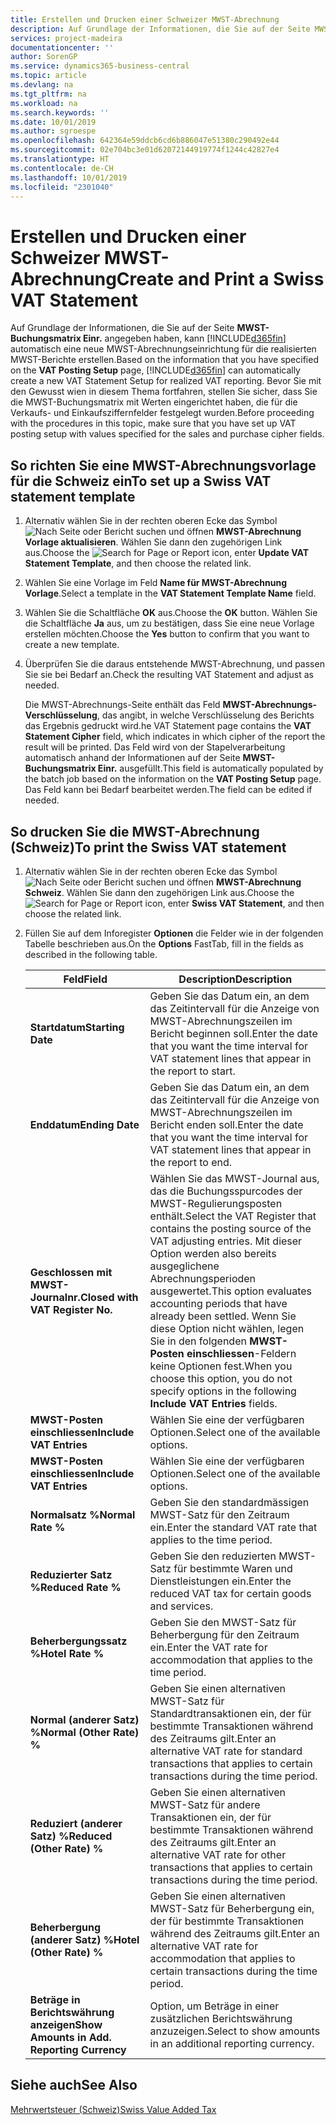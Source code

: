 ```yaml
---
title: Erstellen und Drucken einer Schweizer MWST-Abrechnung
description: Auf Grundlage der Informationen, die Sie auf der Seite MWST-Buchungsmatrix Einr. angegeben haben, kann Business Central automatisch eine neue MWST-Abrechnungseinrichtung für die realisierten MWST-Berichte erstellen. Bevor Sie mit den Gewusst wien in diesem Thema fortfahren, stellen Sie sicher, dass Sie die MWST-Buchungsmatrix mit Werten eingerichtet haben, die für die Verkaufs- und Einkaufsziffernfelder festgelegt wurden.
services: project-madeira
documentationcenter: ''
author: SorenGP
ms.service: dynamics365-business-central
ms.topic: article
ms.devlang: na
ms.tgt_pltfrm: na
ms.workload: na
ms.search.keywords: ''
ms.date: 10/01/2019
ms.author: sgroespe
ms.openlocfilehash: 642364e59ddcb6cd6b886047e51380c290492e44
ms.sourcegitcommit: 02e704bc3e01d62072144919774f1244c42827e4
ms.translationtype: HT
ms.contentlocale: de-CH
ms.lasthandoff: 10/01/2019
ms.locfileid: "2301040"
---
```

# <a name="create-and-print-a-swiss-vat-statement"></a><span data-ttu-id="10674-104">Erstellen und Drucken einer Schweizer MWST-Abrechnung</span><span class="sxs-lookup"><span data-stu-id="10674-104">Create and Print a Swiss VAT Statement</span></span>
<span data-ttu-id="10674-105">Auf Grundlage der Informationen, die Sie auf der Seite **MWST-Buchungsmatrix Einr.** angegeben haben, kann [!INCLUDE[d365fin](../../includes/d365fin_md.md)] automatisch eine neue MWST-Abrechnungseinrichtung für die realisierten MWST-Berichte erstellen.</span><span class="sxs-lookup"><span data-stu-id="10674-105">Based on the information that you have specified on the **VAT Posting Setup** page, [!INCLUDE[d365fin](../../includes/d365fin_md.md)] can automatically create a new VAT Statement Setup for realized VAT reporting.</span></span> <span data-ttu-id="10674-106">Bevor Sie mit den Gewusst wien in diesem Thema fortfahren, stellen Sie sicher, dass Sie die MWST-Buchungsmatrix mit Werten eingerichtet haben, die für die Verkaufs- und Einkaufsziffernfelder festgelegt wurden.</span><span class="sxs-lookup"><span data-stu-id="10674-106">Before proceeding with the procedures in this topic, make sure that you have set up VAT posting setup with values specified for the sales and purchase cipher fields.</span></span>  

## <a name="to-set-up-a-swiss-vat-statement-template"></a><span data-ttu-id="10674-107">So richten Sie eine MWST-Abrechnungsvorlage für die Schweiz ein</span><span class="sxs-lookup"><span data-stu-id="10674-107">To set up a Swiss VAT statement template</span></span>  

1.  <span data-ttu-id="10674-108">Alternativ wählen Sie in der rechten oberen Ecke das Symbol ![Nach Seite oder Bericht suchen](../../media/ui-search/search_small.png "Nach Seite oder Bericht suchen") und öffnen **MWST-Abrechnung Vorlage aktualisieren**. Wählen Sie dann den zugehörigen Link aus.</span><span class="sxs-lookup"><span data-stu-id="10674-108">Choose the ![Search for Page or Report](../../media/ui-search/search_small.png "Search for Page or Report icon") icon, enter **Update VAT Statement Template**, and then choose the related link.</span></span>  
2.  <span data-ttu-id="10674-109">Wählen Sie eine Vorlage im Feld **Name für MWST-Abrechnung Vorlage**.</span><span class="sxs-lookup"><span data-stu-id="10674-109">Select a template in the **VAT Statement Template Name** field.</span></span>
3.  <span data-ttu-id="10674-110">Wählen Sie die Schaltfläche **OK** aus.</span><span class="sxs-lookup"><span data-stu-id="10674-110">Choose the **OK** button.</span></span> <span data-ttu-id="10674-111">Wählen Sie die Schaltfläche **Ja** aus, um zu bestätigen, dass Sie eine neue Vorlage erstellen möchten.</span><span class="sxs-lookup"><span data-stu-id="10674-111">Choose the **Yes** button to confirm that you want to create a new template.</span></span>  
4.  <span data-ttu-id="10674-112">Überprüfen Sie die daraus entstehende MWST-Abrechnung, und passen Sie sie bei Bedarf an.</span><span class="sxs-lookup"><span data-stu-id="10674-112">Check the resulting VAT Statement and adjust as needed.</span></span>  

     <span data-ttu-id="10674-113">Die MWST-Abrechnungs-Seite enthält das Feld **MWST-Abrechnungs-Verschlüsselung**, das angibt, in welche Verschlüsselung des Berichts das Ergebnis gedruckt wird.</span><span class="sxs-lookup"><span data-stu-id="10674-113">he VAT Statement page contains the **VAT Statement Cipher** field, which indicates in which cipher of the report the result will be printed.</span></span> <span data-ttu-id="10674-114">Das Feld wird von der Stapelverarbeitung automatisch anhand der Informationen auf der Seite **MWST-Buchungsmatrix Einr.** ausgefüllt.</span><span class="sxs-lookup"><span data-stu-id="10674-114">This field is automatically populated by the batch job based on the information on the **VAT Posting Setup** page.</span></span> <span data-ttu-id="10674-115">Das Feld kann bei Bedarf bearbeitet werden.</span><span class="sxs-lookup"><span data-stu-id="10674-115">The field can be edited if needed.</span></span>  

## <a name="to-print-the-swiss-vat-statement"></a><span data-ttu-id="10674-116">So drucken Sie die MWST-Abrechnung (Schweiz)</span><span class="sxs-lookup"><span data-stu-id="10674-116">To print the Swiss VAT statement</span></span>  

1.  <span data-ttu-id="10674-117">Alternativ wählen Sie in der rechten oberen Ecke das Symbol ![Nach Seite oder Bericht suchen](../../media/ui-search/search_small.png "Nach Seite oder Bericht suchen") und öffnen **MWST-Abrechnung Schweiz**. Wählen Sie dann den zugehörigen Link aus.</span><span class="sxs-lookup"><span data-stu-id="10674-117">Choose the ![Search for Page or Report](../../media/ui-search/search_small.png "Search for Page or Report icon") icon, enter **Swiss VAT Statement**, and then choose the related link.</span></span>  
2.  <span data-ttu-id="10674-118">Füllen Sie auf dem Inforegister **Optionen** die Felder wie in der folgenden Tabelle beschrieben aus.</span><span class="sxs-lookup"><span data-stu-id="10674-118">On the **Options** FastTab, fill in the fields as described in the following table.</span></span>  

    |<span data-ttu-id="10674-119">Feld</span><span class="sxs-lookup"><span data-stu-id="10674-119">Field</span></span>|<span data-ttu-id="10674-120">Description</span><span class="sxs-lookup"><span data-stu-id="10674-120">Description</span></span>|  
    |---------------------------------|---------------------------------------|  
    |<span data-ttu-id="10674-121">**Startdatum**</span><span class="sxs-lookup"><span data-stu-id="10674-121">**Starting Date**</span></span>|<span data-ttu-id="10674-122">Geben Sie das Datum ein, an dem das Zeitintervall für die Anzeige von MWST-Abrechnungszeilen im Bericht beginnen soll.</span><span class="sxs-lookup"><span data-stu-id="10674-122">Enter the date that you want the time interval for VAT statement lines that appear in the report to start.</span></span>|  
    |<span data-ttu-id="10674-123">**Enddatum**</span><span class="sxs-lookup"><span data-stu-id="10674-123">**Ending Date**</span></span>|<span data-ttu-id="10674-124">Geben Sie das Datum ein, an dem das Zeitintervall für die Anzeige von MWST-Abrechnungszeilen im Bericht enden soll.</span><span class="sxs-lookup"><span data-stu-id="10674-124">Enter the date that you want the time interval for VAT statement lines that appear in the report to end.</span></span>|  
    |<span data-ttu-id="10674-125">**Geschlossen mit MWST-Journalnr.**</span><span class="sxs-lookup"><span data-stu-id="10674-125">**Closed with VAT Register No.**</span></span>|<span data-ttu-id="10674-126">Wählen Sie das MWST-Journal aus, das die Buchungsspurcodes der MWST-Regulierungsposten enthält.</span><span class="sxs-lookup"><span data-stu-id="10674-126">Select the VAT Register that contains the posting source of the VAT adjusting entries.</span></span> <span data-ttu-id="10674-127">Mit dieser Option werden also bereits ausgeglichene Abrechnungsperioden ausgewertet.</span><span class="sxs-lookup"><span data-stu-id="10674-127">This option evaluates accounting periods that have already been settled.</span></span> <span data-ttu-id="10674-128">Wenn Sie diese Option nicht wählen, legen Sie in den folgenden **MWST-Posten einschliessen**-Feldern keine Optionen fest.</span><span class="sxs-lookup"><span data-stu-id="10674-128">When you choose this option, you do not specify options in the following **Include VAT Entries** fields.</span></span>|  
    |<span data-ttu-id="10674-129">**MWST-Posten einschliessen**</span><span class="sxs-lookup"><span data-stu-id="10674-129">**Include VAT Entries**</span></span>|<span data-ttu-id="10674-130">Wählen Sie eine der verfügbaren Optionen.</span><span class="sxs-lookup"><span data-stu-id="10674-130">Select one of the available options.</span></span>|  
    |<span data-ttu-id="10674-131">**MWST-Posten einschliessen**</span><span class="sxs-lookup"><span data-stu-id="10674-131">**Include VAT Entries**</span></span>|<span data-ttu-id="10674-132">Wählen Sie eine der verfügbaren Optionen.</span><span class="sxs-lookup"><span data-stu-id="10674-132">Select one of the available options.</span></span>|  
    |<span data-ttu-id="10674-133">**Normalsatz %**</span><span class="sxs-lookup"><span data-stu-id="10674-133">**Normal Rate %**</span></span>|<span data-ttu-id="10674-134">Geben Sie den standardmässigen MWST-Satz für den Zeitraum ein.</span><span class="sxs-lookup"><span data-stu-id="10674-134">Enter the standard VAT rate that applies to the time period.</span></span>|  
    |<span data-ttu-id="10674-135">**Reduzierter Satz %**</span><span class="sxs-lookup"><span data-stu-id="10674-135">**Reduced Rate %**</span></span>|<span data-ttu-id="10674-136">Geben Sie den reduzierten MWST-Satz für bestimmte Waren und Dienstleistungen ein.</span><span class="sxs-lookup"><span data-stu-id="10674-136">Enter the reduced VAT tax for certain goods and services.</span></span>|  
    |<span data-ttu-id="10674-137">**Beherbergungssatz %**</span><span class="sxs-lookup"><span data-stu-id="10674-137">**Hotel Rate %**</span></span>|<span data-ttu-id="10674-138">Geben Sie den MWST-Satz für Beherbergung für den Zeitraum ein.</span><span class="sxs-lookup"><span data-stu-id="10674-138">Enter the VAT rate for accommodation that applies to the time period.</span></span>|  
    |<span data-ttu-id="10674-139">**Normal (anderer Satz) %**</span><span class="sxs-lookup"><span data-stu-id="10674-139">**Normal (Other Rate) %**</span></span>|<span data-ttu-id="10674-140">Geben Sie einen alternativen MWST-Satz für Standardtransaktionen ein, der für bestimmte Transaktionen während des Zeitraums gilt.</span><span class="sxs-lookup"><span data-stu-id="10674-140">Enter an alternative VAT rate for standard transactions that applies to certain transactions during the time period.</span></span>|  
    |<span data-ttu-id="10674-141">**Reduziert (anderer Satz) %**</span><span class="sxs-lookup"><span data-stu-id="10674-141">**Reduced (Other Rate) %**</span></span>|<span data-ttu-id="10674-142">Geben Sie einen alternativen MWST-Satz für andere Transaktionen ein, der für bestimmte Transaktionen während des Zeitraums gilt.</span><span class="sxs-lookup"><span data-stu-id="10674-142">Enter an alternative VAT rate for other transactions that applies to certain transactions during the time period.</span></span>|  
    |<span data-ttu-id="10674-143">**Beherbergung (anderer Satz) %**</span><span class="sxs-lookup"><span data-stu-id="10674-143">**Hotel (Other Rate) %**</span></span>|<span data-ttu-id="10674-144">Geben Sie einen alternativen MWST-Satz für Beherbergung ein, der für bestimmte Transaktionen während des Zeitraums gilt.</span><span class="sxs-lookup"><span data-stu-id="10674-144">Enter an alternative VAT rate for accommodation that applies to certain transactions during the time period.</span></span>|  
    |<span data-ttu-id="10674-145">**Beträge in Berichtswährung anzeigen**</span><span class="sxs-lookup"><span data-stu-id="10674-145">**Show Amounts in Add. Reporting Currency**</span></span>|<span data-ttu-id="10674-146">Option, um Beträge in einer zusätzlichen Berichtswährung anzuzeigen.</span><span class="sxs-lookup"><span data-stu-id="10674-146">Select to show amounts in an additional reporting currency.</span></span>|  

## <a name="see-also"></a><span data-ttu-id="10674-147">Siehe auch</span><span class="sxs-lookup"><span data-stu-id="10674-147">See Also</span></span>  
 [<span data-ttu-id="10674-148">Mehrwertsteuer (Schweiz)</span><span class="sxs-lookup"><span data-stu-id="10674-148">Swiss Value Added Tax</span></span>](swiss-value-added-tax.md)
